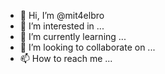 - 👋 Hi, I’m @mit4elbro
- 👀 I’m interested in ...
- 🌱 I’m currently learning ...
- 💞️ I’m looking to collaborate on ...
- 📫 How to reach me ...

<!---
mit4elbro/mit4elbro is a ✨ special ✨ repository because its `README.md` (this file) appears on your GitHub profile.
You can click the Preview link to take a look at your changes.
--->
